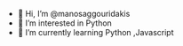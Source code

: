 - 👋 Hi, I’m @manosaggouridakis
- 👀 I’m interested in Python
- 🌱 I’m currently learning Python ,Javascript

<!---
manosaggouridakis/manosaggouridakis is a ✨ special ✨ repository because its `README.md` (this file) appears on your GitHub profile.
You can click the Preview link to take a look at your changes.
--->
